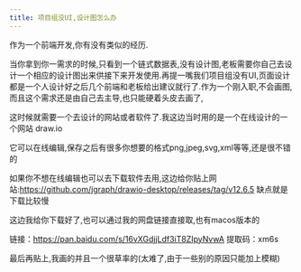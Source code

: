 ```yaml
---
title: 项目组没UI,设计图怎么办
---
```


作为一个前端开发,你有没有类似的经历.

当你拿到你一需求的时候,只看到一个链式数据表,没有设计图,老板需要你自己去设计一个相应的设计图出来供接下来开发使用.再提一嘴我们项目组没有UI,页面设计都是一个人设计好之后几个前端和老板给出建议就行了.作为一个刚入职,不会画图,而且这个需求还是由自己去主导,也只能硬着头皮去画了,



这时候就需要一个去设计的网站或者软件了.我这边当时用的是一个在线设计的一个网站 draw.io 



它可以在线编辑,保存之后有很多你想要的格式png,jpeg,svg,xml等等,还是很不错的

如果你不想在线编辑也可以去下载软件去用,这边给你贴上网站:https://github.com/jgraph/drawio-desktop/releases/tag/v12.6.5 缺点就是下载比较慢

这边我给你下载好了,也可以通过我的网盘链接直接取,也有macos版本的

链接：https://pan.baidu.com/s/16vXGdjjLdf3iT8ZIpyNvwA 
提取码：xm6s 

最后再贴上,我画的并且一个很草率的(太难了,由于一些别的原因只能加上模糊)

